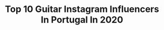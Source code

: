 ---
title: Top 10 Guitar Instagram Influencers In Portugal In 2020
description: >-
  Find top guitar Instagram influencers in Portugal in 2020. Most popular hashtags: #love #lisbon #instagood #guitar.
platform: Instagram
profiles:
  - username: "captainsensible1"
    fullname: >-
      Captain Sensible
    location: "Portugal"
    followers: 10471
    engagement: 1304
    commentsToLikes: 0.033385
    id: ck8sxfychh95m0j782tftefcw
    verified: false
    hashtags: "#vegetarian, #crystalpalacefc, #loveorhate, #jordanmooney"
  - username: "iamfabioteles"
    fullname: >-
      F A B I O • T E L E S
    location: "Portugal"
    followers: 85047
    engagement: 1218
    commentsToLikes: 0.013822
    id: ck5qdynmfxw7z0i118o9xwukj
    verified: false
    hashtags: "#tranquilidade, #menstyle, #testshoot, #fiqueemcasa"
  - username: "marciofaugusto"
    fullname: >-
      Márcio Augusto
    location: "Portugal"
    followers: 12440
    engagement: 484
    commentsToLikes: 0.098207
    id: ck5hled1ak2i80i119d3rr1yv
    verified: false
    hashtags: "#coronavir, #staysafe, #weplaybass, #bassfeatured"
  - username: "agold"
    fullname: >-
      A-Gold | DJ
    location: "Portugal"
    followers: 15064
    engagement: 215
    commentsToLikes: 0.031069
    id: ck6u9sw8zzgcm0j71voghiiu8
    verified: false
    hashtags: "#instagood, #guitar, #newmusic, #song"
  - username: "marynofficial"
    fullname: >-
      MARY N 🎸
    location: "Portugal"
    followers: 23278
    engagement: 414
    commentsToLikes: 0.084158
    id: ck13c324jydrm0i19law668wa
    verified: false
    hashtags: "#justinbieber, #wtfcheck, #haileesteinfeld, #40oz"
  - username: "diegosilvadance"
    fullname: >-
      Diego 🇧🇷
    location: "Portugal"
    followers: 3580
    engagement: 1328
    commentsToLikes: 0.053462
    id: ck6uhae1b7ywc0j71hmhzdbb2
    verified: false
    hashtags: "#stayhome, #music, #fail, #song"
  - username: "pedrofmgoncalves"
    fullname: >-
      Pedro Gonçalves
    location: "Portugal"
    followers: 6215
    engagement: 1183
    commentsToLikes: 0.243340
    id: ck8t1e7levfe70j78bfotp7ei
    verified: false
    hashtags: "#casualwear, #greys, #menwear, #sunday"
  - username: "ze.alberto"
    fullname: >-
      José Alberto Lemos
    location: "Portugal"
    followers: 7556
    engagement: 1341
    commentsToLikes: 0.028880
    id: ck0w2e1linvyy0i19fypbn03g
    verified: false
    hashtags: "#igersmadrid, #spainstagram, #cats, #canonnederland"
  - username: "visitguimaraes"
    fullname: >-
      Visit Guimaraes
    location: "Portugal"
    followers: 7213
    engagement: 717
    commentsToLikes: 0.009280
    id: ck5zr1duzvpiu0i14w35hmtz0
    verified: false
    hashtags: "#vimaranes, #photooftheday"
  - username: "virginiapferreira"
    fullname: >-
      Virgínia Ferreira
    location: "Portugal"
    followers: 6993
    engagement: 1212
    commentsToLikes: 0.166931
    id: ck8szqi8vpcay0j78qoqxb6qu
    verified: false
    hashtags: "#party, #makeup, #guimar, #covid19"
---